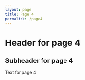 ```yaml
---
layout: page
title: Page 4
permalink: /page4
---
```


# Header for page 4

## Subheader for page 4

Text for page 4
